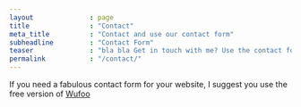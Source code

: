 ```yaml
---
layout              : page
title               : "Contact"
meta_title          : "Contact and use our contact form"
subheadline         : "Contact Form"
teaser              : "bla bla Get in touch with me? Use the contact form."
permalink           : "/contact/"
---
```

If you need a fabulous contact form for your website, I suggest you use the free version of [Wufoo](http://www.wufoo.com/)